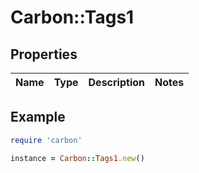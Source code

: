 # Carbon::Tags1

## Properties

| Name | Type | Description | Notes |
| ---- | ---- | ----------- | ----- |

## Example

```ruby
require 'carbon'

instance = Carbon::Tags1.new()
```

